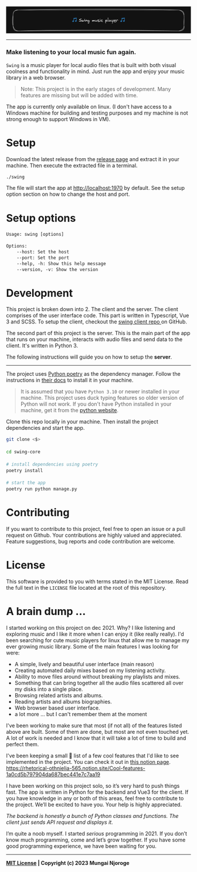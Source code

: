 ![SWING MUSIC PLAYER BANNER IMAGE](./rd-me-banner.png)

---

### Make listening to your local music fun again.

`Swing` is a music player for local audio files that is built with both visual coolness and functionality in mind. Just run the app and enjoy your music library in a web browser.

> Note: This project is in the early stages of development. Many features are missing but will be added with time.

The app is currently only available on linux. (I don't have access to a Windows machine for building and testing purposes and my machine is not strong enough to support Windows in VM).

# Setup

Download the latest release from the [release page](#) and extract it in your machine. Then execute the extracted file in a terminal.

```bash
./swing
```

The file will start the app at <http://localhost:1970> by default. See the setup option section on how to change the host and port.

# Setup options

```
Usage: swing [options]

Options:
    --host: Set the host
    --port: Set the port
    --help, -h: Show this help message
    --version, -v: Show the version
```

# Development

This project is broken down into 2. The client and the server. The client comprises of the user interface code. This part is written in Typescript, Vue 3 and SCSS. To setup the client, checkout the [swing client repo ](#) on GitHub.

The second part of this project is the server. This is the main part of the app that runs on your machine, interacts with audio files and send data to the client. It's written in Python 3.

The following instructions will guide you on how to setup the **server**.

---

The project uses [Python poetry](https://python-poetry.org) as the dependency manager. Follow the instructions in [their docs](https://python-poetry.org/docs/) to install it in your machine.

> It is assumed that you have `Python 3.10` or newer installed in your machine. This project uses duck typing features so older version of Python will not work. If you don't have Python installed in your machine, get it from the [python website](https://www.python.org/downloads/).

Clone this repo locally in your machine. Then install the project dependencies and start the app.

```sh
git clone <$>

cd swing-core

# install dependencies using poetry
poetry install

# start the app
poetry run python manage.py
```

# Contributing

If you want to contribute to this project, feel free to open an issue or a pull request on Github. Your contributions are highly valued and appreciated. Feature suggestions, bug reports and code contribution are welcome.

# License

This software is provided to you with terms stated in the MIT License. Read the full text in the `LICENSE` file located at the root of this repository.

# A brain dump ...

I started working on this project on dec 2021. Why? I like listening and exploring music and I like it more when I can enjoy it (like really really). I'd been searching for cute music players for linux that allow me to manage my ever growing music library. Some of the main features I was looking for were:

- A simple, lively and beautiful user interface (main reason)
- Creating automated daily mixes based on my listening activity.
- Ability to move files around without breaking my playlists and mixes.
- Something that can bring together all the audio files scattered all over my disks into a single place.
- Browsing related artists and albums.
- Reading artists and albums biographies.
- Web browser based user interface.
- a lot more ... but I can't remember them at the moment

I've been working to make sure that most (if not all) of the features listed above are built. Some of them are done, but most are not even touched yet. A lot of work is needed and I know that it will take a lot of time to build and perfect them.

I've been keeping a small 🤥 list of a few cool features that I'd like to see implemented in the project. You can check it out in [this notion page](https://rhetorical-othnielia-565.notion.site/Cool-features-1a0cd5b797904da687bec441e7c7aa19). https://rhetorical-othnielia-565.notion.site/Cool-features-1a0cd5b797904da687bec441e7c7aa19

I have been working on this project solo, so it’s very hard to push things fast. The app is written in Python for the backend and Vue3 for the client. If you have knowledge in any or both of this areas, feel free to contribute to the project. We’ll be excited to have you. Your help is highly appreciated.

_The backend is honestly a bunch of Python classes and functions. The client just sends API request and displays it._

I’m quite a noob myself. I started _serious_ programming in 2021. If you don’t know much programming, come and let’s grow together. If you have some good programming experience, we have been waiting for you.

---

**[MIT License](https://opensource.org/licenses/MIT) | Copyright (c) 2023 Mungai Njoroge**

